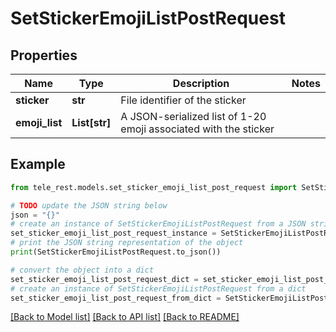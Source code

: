 # SetStickerEmojiListPostRequest


## Properties

Name | Type | Description | Notes
------------ | ------------- | ------------- | -------------
**sticker** | **str** | File identifier of the sticker | 
**emoji_list** | **List[str]** | A JSON-serialized list of 1-20 emoji associated with the sticker | 

## Example

```python
from tele_rest.models.set_sticker_emoji_list_post_request import SetStickerEmojiListPostRequest

# TODO update the JSON string below
json = "{}"
# create an instance of SetStickerEmojiListPostRequest from a JSON string
set_sticker_emoji_list_post_request_instance = SetStickerEmojiListPostRequest.from_json(json)
# print the JSON string representation of the object
print(SetStickerEmojiListPostRequest.to_json())

# convert the object into a dict
set_sticker_emoji_list_post_request_dict = set_sticker_emoji_list_post_request_instance.to_dict()
# create an instance of SetStickerEmojiListPostRequest from a dict
set_sticker_emoji_list_post_request_from_dict = SetStickerEmojiListPostRequest.from_dict(set_sticker_emoji_list_post_request_dict)
```
[[Back to Model list]](../README.md#documentation-for-models) [[Back to API list]](../README.md#documentation-for-api-endpoints) [[Back to README]](../README.md)


